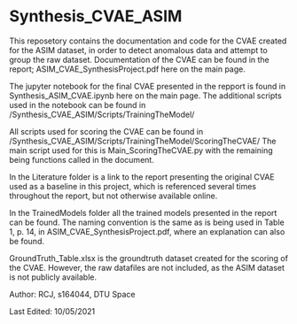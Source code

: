 # Synthesis_CVAE_ASIM
This reposetory contains the documentation and code for the CVAE created for the ASIM dataset, in order to detect anomalous data and attempt to group the raw dataset. Documentation of the CVAE can be found in the report; ASIM_CVAE_SynthesisProject.pdf here on the main page.

The jupyter notebook for the final CVAE presented in the repport is found in Synthesis_ASIM_CVAE.ipynb here on the main page.
The additional scripts used in the notebook can be found in /Synthesis_CVAE_ASIM/Scripts/TrainingTheModel/

All scripts used for scoring the CVAE can be found in /Synthesis_CVAE_ASIM/Scripts/TrainingTheModel/ScoringTheCVAE/
The main script used for this is Main_ScoringTheCVAE.py with the remaining being functions called in the document.

In the Literature folder is a  link to the report presenting the original CVAE used as a baseline in this project, which is referenced several times throughout the report, but not otherwise available online.

In the TrainedModels folder all the trained models presented in the report can be found. The naming convention is the same as is being used in Table 1, p. 14, in ASIM_CVAE_SynthesisProject.pdf, where an explanation can also be found.

GroundTruth_Table.xlsx is the groundtruth dataset created for the scoring of the CVAE. However, the raw datafiles are not included, as the ASIM dataset is not publicly available.

Author: RCJ, s164044, DTU Space

Last Edited: 10/05/2021
